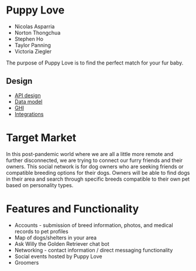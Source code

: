 # Puppy Love

* Nicolas Asparria 
* Norton Thongchua
* Stephen Ho
* Taylor Panning
* Victoria Ziegler

The purpose of Puppy Love is to find the perfect match for your fur baby.

## Design
* [API design](docs/apis.md)
* [Data model](docs/data-model.md)
* [GHI](docs/ghi.md)
* [Integrations](docs/integrations.md)

# Target Market
In this post-pandemic world where we are all a little more remote and further disconnected, we are trying to connect our furry friends and their owners. This social network is for dog owners who are seeking friends or compatible breeding options for their dogs. Owners will be able to find dogs in their area and search through specific breeds compatible to their own pet based on personality types.

# Features and Functionality
 * Accounts - submission of breed information, photos, and medical records to pet profiles
 * Map of dogs/shelters in your area
 * Ask Willy the Golden Retriever chat bot
 * Networking - contact information / direct messaging functionality
 * Social events hosted by Puppy Love
 * Groomers
 